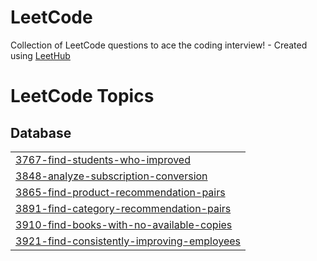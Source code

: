 # LeetCode
Collection of LeetCode questions to ace the coding interview! - Created using [LeetHub](https://github.com/QasimWani/LeetHub)

<!---LeetCode Topics Start-->
# LeetCode Topics
## Database
|  |
| ------- |
| [3767-find-students-who-improved](https://github.com/alsrud2298/LeetCode/tree/master/3767-find-students-who-improved) |
| [3848-analyze-subscription-conversion](https://github.com/alsrud2298/LeetCode/tree/master/3848-analyze-subscription-conversion) |
| [3865-find-product-recommendation-pairs](https://github.com/alsrud2298/LeetCode/tree/master/3865-find-product-recommendation-pairs) |
| [3891-find-category-recommendation-pairs](https://github.com/alsrud2298/LeetCode/tree/master/3891-find-category-recommendation-pairs) |
| [3910-find-books-with-no-available-copies](https://github.com/alsrud2298/LeetCode/tree/master/3910-find-books-with-no-available-copies) |
| [3921-find-consistently-improving-employees](https://github.com/alsrud2298/LeetCode/tree/master/3921-find-consistently-improving-employees) |
<!---LeetCode Topics End-->